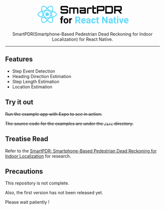 <p align="center">
  <img alt="react-native-smartpdr" src="./assets/react-native-smartpdr-logo.png" width=300>
</p>
<p style="margin-top:20px" align="center">
  SmartPDR(Smartphone-Based Pedestrian Dead Reckoning for Indoor Localization) for React Native.<br/>
</p>

---

## Features

- Step Event Detection
- Heading Direction Estimation
- Step Length Estimation
- Location Estimation

## Try it out

~~Run the example app with Expo to see in action.~~

~~The source code for the examples are under the `/src` directory.~~

## Treatise Read

Refer to the [SmartPDR: Smartphone-Based Pedestrian Dead
Reckoning for Indoor Localization](https://ieeexplore.ieee.org/abstract/document/6987239) for research.

## Precautions

This repository is not complete.

Also, the first version has not been released yet.

Please wait patiently !
